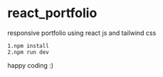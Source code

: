 # react_portfolio
responsive portfolio using react js and tailwind css

```
1.npm install
2.npm run dev
```

happy coding :)
